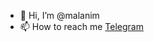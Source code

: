 - 👋 Hi, I’m @malanim
- 📫 How to reach me [Telegram](https://t.me/AIITE4KA)

<!---
malanim/malanim is a ✨ special ✨ repository because its `README.md` (this file) appears on your GitHub profile.
You can click the Preview link to take a look at your changes.
--->
